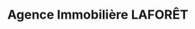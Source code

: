 ---
title: "Agence Immobilière LAFORÊT"
url: /loctudy/agence-immobiliere-laforet/
shop: Immobilien
---